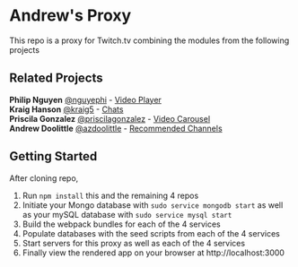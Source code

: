 # Andrew's Proxy
This repo is a proxy for Twitch.tv combining the modules from the following projects

## Related Projects
**Philip Nguyen** [@nguyephi](https://github.com/nguyephi) - [Video Player](https://github.com/hrr43fec-luke/video-player-service)  
**Kraig Hanson** [@kraig5](https://github.com/kraig5) - [Chats](https://github.com/hrr43fec-luke/chat-service)  
**Priscila Gonzalez** [@priscilagonzalez](https://github.com/priscilagonzalez) - [Video Carousel](https://github.com/hrr43fec-luke/video-carousel-service)  
**Andrew Doolittle** [@azdoolittle](https://github.com/azdoolittle) - [Recommended Channels](https://github.com/hrr43fec-luke/rec-channels-service)

## Getting Started
After cloning repo,
1. Run `npm install` this and the remaining 4 repos
2. Initiate your Mongo database with `sudo service mongodb start` as well as your mySQL database with `sudo service mysql start`
3. Build the webpack bundles for each of the 4 services
4. Populate databases with the seed scripts from each of the 4 services
5. Start servers for this proxy as well as each of the 4 services
7. Finally view the rendered app on your browser at http://localhost:3000


